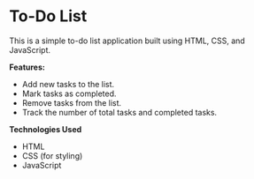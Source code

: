 # To-Do List

This is a simple to-do list application built using HTML, CSS, and JavaScript. 

**Features:**

- Add new tasks to the list.
- Mark tasks as completed.
- Remove tasks from the list.
- Track the number of total tasks and completed tasks.

**Technologies Used**
- HTML
- CSS (for styling)
- JavaScript
